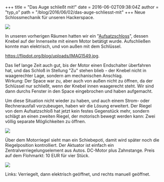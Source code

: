 +++
title = "Das Auge schließt mit!"
date = 2016-06-02T09:38:04Z
author = "typ_o"
path = "/blog/2016/06/02/das-auge-schliesst-mit"
+++
Neue Schlossmechanik für unseren Hackerspace.  
  
[![](https://flipdot.org/blog/uploads/schloss3.serendipityThumb.jpg)](https://flipdot.org/blog/uploads/schloss3.jpg)  
  
In unseren vorherigen Räumen hatten wir ein
"[Aufsatzschloss](http://www.abus.com/var/ezflow_site/storage/images/media/keyvisuals/sicherheit-zuhause/tuersicherheit/keyvisual-tuer-zusatzschloesser-fehlt-in-keinem-krimi/221161-1-ger-DE/Keyvisual-Tuer-Zusatzschloesser-Fehlt-in-keinem-Krimi_slide_wide.jpg)",
dessen Knebel auf der Innenseite mit einem Motor betätigt wurde.
Aufschließen konnte man elektrisch, und von außen mit dem Schlüssel.  
  
<https://flipdot.org/blog/uploads/IMAG1549.jpg>.

Das lief lange Zeit auch gut, bis der Motor einen Endschalter überfahren
hat, und das Schloß in Stellung "Zu" stehen blieb - der Knebel nicht in
waagerechter Lage, sondern am mechanischen Anschlag.  
Wirkung: Der Space war zu, aber auch von außen nicht zu öffnen, da der
Schlüssel nur schließt, wenn der Knebel innen waagerecht steht. Wir sind
dann durchs Fenster in den Space eingebrochen und haben aufgemacht.

Um diese Situation nicht wieder zu haben, und auch einem Strom- oder
Rechnerausfall vorzubeugen, haben wir die Lösung erweitert. Der Riegel
von dem Aufsatzschloß hat jetzt kein festes Gegenstück mehr, sondern
schlägt an einen zweiten Riegel, der motorisch bewegt werden kann: Zwei
völlig separate Möglichkeiten zu öffnen.  
  
[![](https://flipdot.org/blog/uploads/installation.serendipityThumb.jpg)](https://flipdot.org/blog/uploads/installation.jpg)  
  
Über dem Motorriegel sieht man ein Schiebepoti, damit wird später noch
die Riegelposition kontrolliert. Der Aktuator ist einfach ein
Zentralverriegelungselement aus Autos. DC-Motor plus Zahnstange. Preis
auf dem Flohmarkt: 10 EUR für vier Stück.  
  
![](https://flipdot.org/blog/uploads/verriegelung.serendipityThumb.jpg)  
  
Links: Verriegelt, dann elektrisch geöffnet, und rechts manuell
geöffnet.
